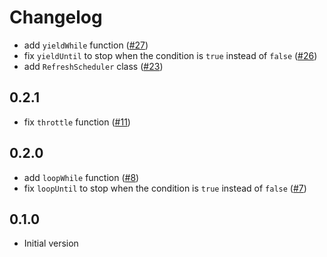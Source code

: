 # Changelog

- add `yieldWhile` function ([#27](https://github.com/Aceworks-Studio/roblox-utils/pull/27))
- fix `yieldUntil` to stop when the condition is `true` instead of `false` ([#26](https://github.com/Aceworks-Studio/roblox-utils/pull/26))
- add `RefreshScheduler` class ([#23](https://github.com/Aceworks-Studio/roblox-utils/pull/23))

## 0.2.1

- fix `throttle` function ([#11](https://github.com/Aceworks-Studio/roblox-utils/pull/11))

## 0.2.0

- add `loopWhile` function ([#8](https://github.com/Aceworks-Studio/roblox-utils/pull/8))
- fix `loopUntil` to stop when the condition is `true` instead of `false` ([#7](https://github.com/Aceworks-Studio/roblox-utils/pull/7))

## 0.1.0

- Initial version
